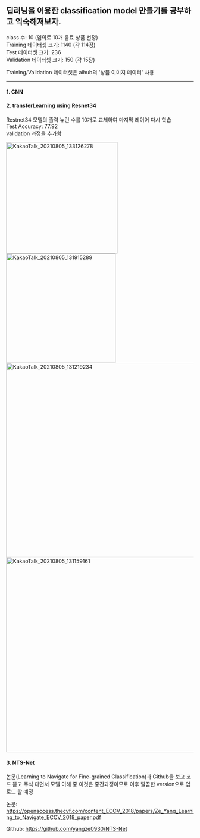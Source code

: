 ## 딥러닝을 이용한 classification model 만들기를 공부하고 익숙해져보자.
class 수: 10 (임의로 10개 음료 상품 선정)  
Training 데이터셋 크기: 1140 (각 114장)  
Test 데이터셋 크기: 236  
Validation 데이터셋 크기: 150 (각 15장)  
  
Training/Validation 데이터셋은 aihub의 '상품 이미지 데이터' 사용  

---

#### 1. CNN  
  
#### 2. transferLearning using Resnet34  
Restnet34 모델의 출력 뉴런 수를 10개로 교체하여 마지막 레이어 다시 학습  
Test Accuracy: 77.92  
validation 과정을 추가함  
  
<img width="299" alt="KakaoTalk_20210805_133126278" src="https://user-images.githubusercontent.com/51364769/128291422-45e74a47-ac76-417b-91ab-6999ede01f0d.png">
<img width="294" alt="KakaoTalk_20210805_131915289" src="https://user-images.githubusercontent.com/51364769/128291423-e5472fde-f043-4d98-b959-703a6840819e.png">
<img width="522" alt="KakaoTalk_20210805_131219234" src="https://user-images.githubusercontent.com/51364769/128291425-b650a2c9-3c54-41e5-988d-0aed7f23da1a.png">
<img width="524" alt="KakaoTalk_20210805_131159161" src="https://user-images.githubusercontent.com/51364769/128291426-06ba5bc5-1f4e-445d-9259-a14155d74d16.png">

#### 3. NTS-Net
논문(Learning to Navigate for Fine-grained Classification)과 Github을 보고 코드 뜯고 주석 다면서 모델 이해 중 
이것은 중간과정이므로 이후 깔끔한 version으로 업로드 할 예정

논문: https://openaccess.thecvf.com/content_ECCV_2018/papers/Ze_Yang_Learning_to_Navigate_ECCV_2018_paper.pdf 

Github: https://github.com/yangze0930/NTS-Net
